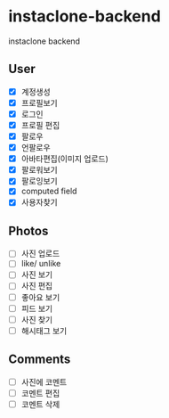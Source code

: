 # instaclone-backend

instaclone backend

## User

- [x] 계정생성
- [x] 프로필보기
- [x] 로그인
- [x] 프로필 편집
- [x] 팔로우
- [x] 언팔로우
- [x] 아바타편집(이미지 업로드)
- [x] 팔로워보기
- [x] 팔로잉보기
- [x] computed field
- [x] 사용자찾기

## Photos

- [ ] 사진 업로드
- [ ] like/ unlike
- [ ] 사진 보기
- [ ] 사진 편집
- [ ] 좋아요 보기
- [ ] 피드 보기
- [ ] 사진 찾기
- [ ] 해시태그 보기

## Comments

- [ ] 사진에 코멘트
- [ ] 코멘트 편집
- [ ] 코멘트 삭제
